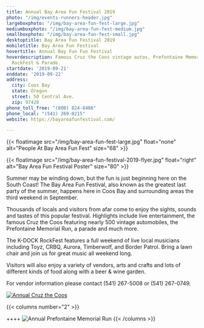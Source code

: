 ```yaml
---
title: Annual Bay Area Fun Festival 2019
photo: "/img/events-runners-header.jpg"
largeboxphoto: "/img/bay-area-fun-fest-large.jpg"
mediumboxphoto: "/img/bay-area-fun-fest-medium.jpg"
smallboxphoto: "/img/bay-area-fun-fest-small.jpg"
desktoptitle: Bay Area Fun Festival 2019
mobiletitle: Bay Area Fun Festival
hovertitle: Annual Bay Fun Fun Festival
hoverdescription: Famous Cruz the Coos vintage autos, Prefontaine Memorial Run, K-DOCK
  RockFest & Parade.
startdate: '2019-09-21'
enddate: '2019-09-22'
address:
  city: Coos Bay
  state: Oregon
  street: 50 Central Ave.
  zip: 97420
phone_toll_free: "(800) 824-8486"
phone_local: "(541) 269-0215"
website: https://bayareafunfestival.com/

---
```

{{< floatimage src="/img/bay-area-fun-fest-large.jpg" float="none" alt="People At Bay Area Fun Fest" size="68" >}}

{{< floatimage src="/img/bay-area-fun-festival-2019-flyer.jpg" float="right" alt="Bay Area Fun Festival Poster" size="80" >}}

Summer may be winding down, but the fun is just beginning here on the South Coast! The Bay Area Fun Festival, also known as the greatest last party of the summer, happens here in Coos Bay and surrounding areas the third weekend in September.

Thousands of locals and visitors from afar come to enjoy the sights, sounds and tastes of this popular festival. Highlights include live entertainment, the famous Cruz the Coos featuring nearly 500 vintage automobiles, the Prefontaine Memorial Run, a parade and much more.

The K-DOCK RockFest features a full weekend of live local musicians including Toyz, CRBQ, Aurora, Timberwolf, and Border Patrol. Bring a lawn chair and join us for great music all weekend long.

Visitors will also enjoy a variety of vendors, arts and crafts and lots of different kinds of food along with a beer & wine garden.

For vendor information please contact (541) 267-5008 or (541) 267-0749.

[![Annual Cruz the Coos](/img/cruz-the-coos-column.jpg)](/event/annual-cruz-the-coos/)

{{< columns number="2" >}}

\++++
![Annual Prefontaine Memorial Run](/img/prefontaine-run-column.jpg)
{{< /columns >}}